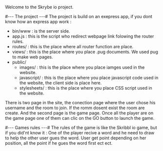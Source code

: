 Welcome to the Skrybe io project.

#--- The project ---#
The project is build on an exepress app, if you dont know how an express app work :
 - bin/www : is the server side.
 - app.js : this is the script who redirect webpage link folowing the router rules.
 - routes/ : this is the place where all router function are place.
 - views/ : this is the place where you place .pug documents. We used pug to make web pages.
 - public/
   - images/ : this is the place where you place iamges used in the website.
   - javascript/ : this is the place where you place javascript code used in the website, the client side is place here.
   - stylesheets/ : this is the place where you place CSS script used in the website.

There is two page in the site, the conection page where the user chose his username and the room to join.
If the romm dosent exist the room are create.
And the second page is the game page. Once all the player are on the game page one of them can clic on the GO button to launch the game.

#--- Games rules ---#
The rules of the game is like the Skribbl io game, but if you did'nt know it :
One of the player recive a word and he need to draw to help the other user gues the word.
User get point depending on her position, all the point if he gues the word first ect ect.
